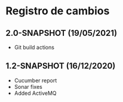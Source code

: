 # Registro de cambios

## 2.0-SNAPSHOT (19/05/2021)

- Git build actions



## 1.2-SNAPSHOT (16/12/2020)

- Cucumber report
- Sonar fixes
- Added ActiveMQ



